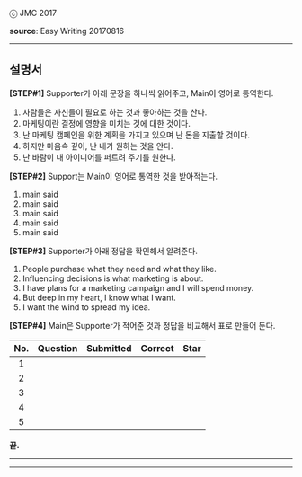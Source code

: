 
ⓒ JMC 2017

**source**: Easy Writing 20170816

---

## 설명서

**[STEP#1]** Supporter가 아래 문장을 하나씩 읽어주고, Main이 영어로 통역한다.

1. 사람들은 자신들이 필요로 하는 것과 좋아하는 것을 산다.
2. 마케팅이란 결정에 영향을 미치는 것에 대한 것이다.
3. 난 마케팅 캠페인을 위한 계획을 가지고 있으며 난 돈을 지출할 것이다.
4. 하지만 마음속 깊이, 난 내가 원하는 것을 안다.
5. 난 바람이 내 아이디어를 퍼트려 주기를 원한다.

**[STEP#2]** Support는 Main이 영어로 통역한 것을 받아적는다.

1. main said
2. main said
3. main said
4. main said
5. main said

**[STEP#3]** Supporter가 아래 정답을 확인해서 알려준다.

1. People purchase what they need and what they like.
2. Influencing decisions is what marketing is about.
3. I have plans for a marketing campaign and I will spend money.
4. But deep in my heart, I know what I want.
5. I want the wind to spread my idea.

**[STEP#4]** Main은 Supporter가 적어준 것과 정답을 비교해서 표로 만들어 둔다.

No. | Question | Submitted | Correct | Star  
:--:|---|---|---|--
1 |   |   |  |
2 |   |   |  |
3 |   |   |  |
4 |   |   |  |
5 |   |   |  |


**끝.**

---
---
